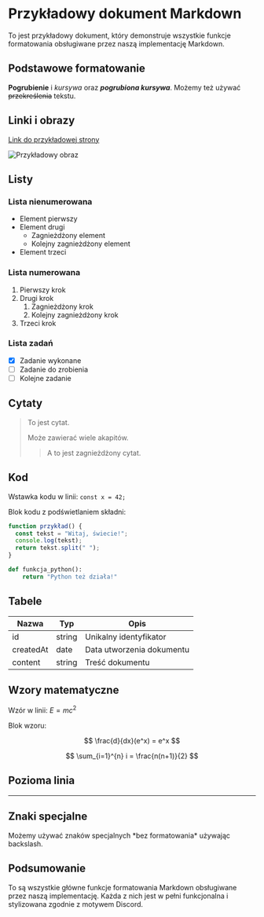 # Przykładowy dokument Markdown

To jest przykładowy dokument, który demonstruje wszystkie funkcje formatowania obsługiwane przez naszą implementację Markdown.

## Podstawowe formatowanie

**Pogrubienie** i _kursywa_ oraz **_pogrubiona kursywa_**.
Możemy też używać ~~przekreślenia~~ tekstu.

## Linki i obrazy

[Link do przykładowej strony](https://example.com)

![Przykładowy obraz](https://via.placeholder.com/150)

## Listy

### Lista nienumerowana

- Element pierwszy
- Element drugi
  - Zagnieżdżony element
  - Kolejny zagnieżdżony element
- Element trzeci

### Lista numerowana

1. Pierwszy krok
2. Drugi krok
   1. Zagnieżdżony krok
   2. Kolejny zagnieżdżony krok
3. Trzeci krok

### Lista zadań

- [x] Zadanie wykonane
- [ ] Zadanie do zrobienia
- [ ] Kolejne zadanie

## Cytaty

> To jest cytat.
>
> Może zawierać wiele akapitów.
>
> > A to jest zagnieżdżony cytat.

## Kod

Wstawka kodu w linii: `const x = 42;`

Blok kodu z podświetlaniem składni:

```javascript
function przykład() {
  const tekst = "Witaj, świecie!";
  console.log(tekst);
  return tekst.split(" ");
}
```

```python
def funkcja_python():
    return "Python też działa!"
```

## Tabele

| Nazwa     | Typ    | Opis                      |
| --------- | ------ | ------------------------- |
| id        | string | Unikalny identyfikator    |
| createdAt | date   | Data utworzenia dokumentu |
| content   | string | Treść dokumentu           |

## Wzory matematyczne

Wzór w linii: $E = mc^2$

Blok wzoru:

$$
\frac{d}{dx}(e^x) = e^x
$$

$$
\sum_{i=1}^{n} i = \frac{n(n+1)}{2}
$$

## Pozioma linia

---

## Znaki specjalne

Możemy używać znaków specjalnych \*bez formatowania\* używając backslash.

## Podsumowanie

To są wszystkie główne funkcje formatowania Markdown obsługiwane przez naszą implementację. Każda z nich jest w pełni funkcjonalna i stylizowana zgodnie z motywem Discord.

